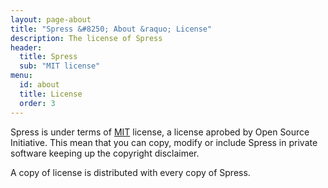 ```yaml
---
layout: page-about
title: "Spress &#8250; About &raquo; License"
description: The license of Spress
header:
  title: Spress
  sub: "MIT license"
menu:
  id: about
  title: License
  order: 3
---
```

Spress is under terms of <a href="http://opensource.org/licenses/MIT">MIT</a>
license, a license aprobed by Open Source Initiative. This mean that you can
copy, modify or include Spress in private software keeping up the copyright
disclaimer.

A copy of license is distributed with every copy of Spress.
